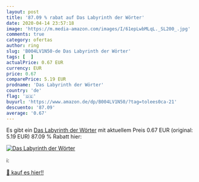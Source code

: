 ```yaml
---
layout: post
title: '87.09 % rabat auf Das Labyrinth der Wörter'
date: 2020-04-14 23:57:18
image: 'https://m.media-amazon.com/images/I/61epLwbMLqL._SL200_.jpg'
comments: true
category: ofertas
author: ring
slug: 'B004LV1N50-de Das Labyrinth der Wörter'
tags: [  ]
actualPrice: 0.67 EUR
currency: EUR
price: 0.67
comparePrice: 5.19 EUR
prodname: 'Das Labyrinth der Wörter'
country: 'de'
flag: '🇩🇪'
buyurl: 'https://www.amazon.de/dp/B004LV1N50/?tag=tolees0ca-21'
descuento: '87.09'
average: '0.67'
---
```


Es gibt ein [Das Labyrinth der Wörter](https://www.amazon.de/dp/B004LV1N50/?tag=tolees0ca-21) mit aktuellem Preis 0.67 EUR (original: 5.19 EUR) 87.09 % Rabatt hier:

[![Das Labyrinth der Wörter](https://m.media-amazon.com/images/I/61epLwbMLqL._SL200_.jpg)](https://www.amazon.de/dp/B004LV1N50/?tag=tolees0ca-21)

ℹ️:


[🛒 kauf es hier!!](https://www.amazon.de/dp/B004LV1N50/?tag=tolees0ca-21)
